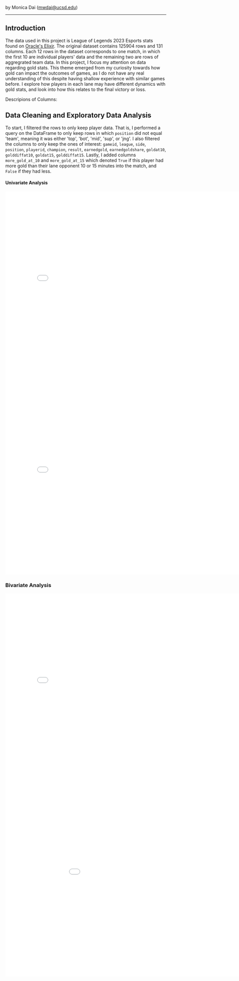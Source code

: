 by Monica Dai (mwdai@ucsd.edu)

---

## Introduction

The data used in this project is League of Legends 2023 Esports stats found on [Oracle's Elixir](https://oracleselixir.com/). The original dataset contains 125904 rows and 131 columns. Each 12 rows in the dataset corresponds to one match, in which the first 10 are individual players' data and the remaining two are rows of aggregrated team data. In this project, I focus my attention on data regarding gold stats. This theme emerged from my curiosity towards how gold can impact the outcomes of games, as I do not have any real understanding of this despite having shallow experience with similar games before. I explore how players in each lane may have different dynamics with gold stats, and look into how this relates to the final victory or loss.

Descripions of Columns:

## Data Cleaning and Exploratory Data Analysis

To start, I filtered the rows to only keep player data. That is, I performed a query on the DataFrame to only keep rows in which `position` did not equal 'team', meaning it was either 'top', 'bot', 'mid', 'sup', or 'jng'. I also filtered the columns to only keep the ones of interest: `gameid`, `league`, `side`, `position`, `playerid`, `champion`, `result`, `earnedgold`, `earnedgoldshare`, `goldat10`, `golddiffat10`, `goldat15`, `golddiffat15`. Lastly, I added columns `more_gold_at_10` and `more_gold_at_15` which denoted `True` if this player had more gold than their lane opponent 10 or 15 minutes into the match, and `False` if they had less.

#### Univariate Analysis

<iframe
  src="assets/uni-1.html"
  width="800"
  height="600"
  frameborder="0"
></iframe>

<iframe
  src="assets/uni-2.html"
  width="800"
  height="600"
  frameborder="0"
></iframe>

### Bivariate Analysis

<iframe
  src="assets/bivar-1.html"
  width="800"
  height="600"
  frameborder="0"
></iframe>

<iframe
  src="assets/bivar-2.html"
  width="1000"
  height="600"
  frameborder="0"
></iframe>